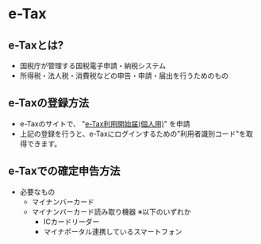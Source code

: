 # e-Tax
## e-Taxとは?
- 国税庁が管理する国税電子申請・納税システム
- 所得税・法人税・消費税などの申告・申請・届出を行うためのもの
## e-Taxの登録方法
- e-Taxのサイトで、 "[e-Tax利用開始届(個人用)](https://kaishi.e-tax.nta.go.jp/SU_APP/lnk/kaishiShinkiKojin)" を申請
- 上記の登録を行うと、e-Taxにログインするための"利用者識別コード"を取得できます。
## e-Taxでの確定申告方法
- 必要なもの
    - マイナンバーカード
    - マイナンバーカード読み取り機器 ※以下のいずれか
        - ICカードリーダー
        - マイナポータル連携しているスマートフォン